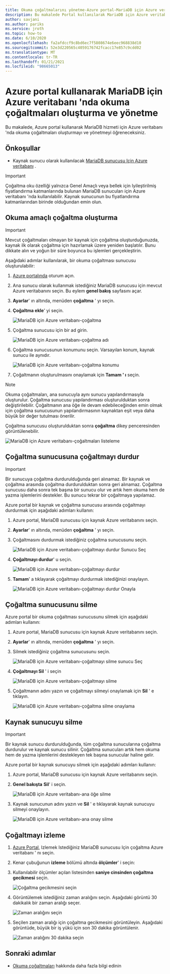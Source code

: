 ```yaml
---
title: Okuma çoğaltmalarını yönetme-Azure portal-MariaDB için Azure veritabanı
description: Bu makalede Portal kullanılarak MariaDB için Azure veritabanı 'nda okuma çoğaltmalarının nasıl ayarlanacağı ve yönetileceği açıklanmaktadır
author: savjani
ms.author: pariks
ms.service: jroth
ms.topic: how-to
ms.date: 6/10/2020
ms.openlocfilehash: fa2afdccf9c8bd6ec7f5808674e6eec968838d10
ms.sourcegitcommit: 52e3d220565c4059176742fcacc17e857c9cdd02
ms.translationtype: MT
ms.contentlocale: tr-TR
ms.lasthandoff: 01/21/2021
ms.locfileid: "98665013"
---
```

# <a name="how-to-create-and-manage-read-replicas-in-azure-database-for-mariadb-using-the-azure-portal"></a>Azure portal kullanarak MariaDB için Azure veritabanı 'nda okuma çoğaltmaları oluşturma ve yönetme

Bu makalede, Azure portal kullanarak MariaDB hizmeti için Azure veritabanı 'nda okuma çoğaltmaları oluşturmayı ve yönetmeyi öğreneceksiniz.

## <a name="prerequisites"></a>Önkoşullar

- Kaynak sunucu olarak kullanılacak [MariaDB sunucusu Için Azure veritabanı](quickstart-create-mariadb-server-database-using-azure-portal.md) .

> [!IMPORTANT]
> Çoğaltma oku özelliği yalnızca Genel Amaçlı veya bellek için Iyileştirilmiş fiyatlandırma katmanlarında bulunan MariaDB sunucuları için Azure veritabanı 'nda kullanılabilir. Kaynak sunucunun bu fiyatlandırma katmanlarından birinde olduğundan emin olun.

## <a name="create-a-read-replica"></a>Okuma amaçlı çoğaltma oluşturma

> [!IMPORTANT]
> Mevcut çoğaltmaları olmayan bir kaynak için çoğaltma oluşturduğunuzda, kaynak ilk olarak çoğaltma için hazırlamak üzere yeniden başlatılır. Bunu dikkate alın ve yoğun bir süre boyunca bu işlemleri gerçekleştirin.

Aşağıdaki adımlar kullanılarak, bir okuma çoğaltması sunucusu oluşturulabilir:

1. [Azure portalında](https://portal.azure.com/) oturum açın.

2. Ana sunucu olarak kullanmak istediğiniz MariaDB sunucusu için mevcut Azure veritabanını seçin. Bu eylem **genel bakış** sayfasını açar.

3. **Ayarlar**' ın altında, menüden **çoğaltma** ' yı seçin.

4. **Çoğaltma ekle**' yi seçin.

   ![MariaDB için Azure veritabanı-çoğaltma](./media/howto-read-replica-portal/add-replica.png)

5. Çoğaltma sunucusu için bir ad girin.

    ![MariaDB için Azure veritabanı-çoğaltma adı](./media/howto-read-replica-portal/replica-name.png)

6. Çoğaltma sunucusunun konumunu seçin. Varsayılan konum, kaynak sunucu ile aynıdır.

    ![MariaDB için Azure veritabanı-çoğaltma konumu](./media/howto-read-replica-portal/replica-location.png)

7. Çoğaltmanın oluşturulmasını onaylamak için **Tamam ' ı** seçin.

> [!NOTE]
> Okuma çoğaltmaları, ana sunucuyla aynı sunucu yapılandırmasıyla oluşturulur. Çoğaltma sunucusu yapılandırması oluşturulduktan sonra değiştirilebilir. Çoğaltmanın ana öğe ile devam edebileceğinden emin olmak için çoğaltma sunucusunun yapılandırmasının kaynaktan eşit veya daha büyük bir değer tutulması önerilir.

Çoğaltma sunucusu oluşturulduktan sonra **çoğaltma** dikey penceresinden görüntülenebilir.

   ![MariaDB için Azure veritabanı-çoğaltmaları listeleme](./media/howto-read-replica-portal/list-replica.png)

## <a name="stop-replication-to-a-replica-server"></a>Çoğaltma sunucusuna çoğaltmayı durdur

> [!IMPORTANT]
> Bir sunucuya çoğaltma durdurulduğunda geri alınamaz. Bir kaynak ve çoğaltma arasında çoğaltma durdurulduktan sonra geri alınamaz. Çoğaltma sunucusu daha sonra tek başına bir sunucu olur ve artık hem okuma hem de yazma işlemlerini destekler. Bu sunucu tekrar bir çoğaltmaya yapılamaz.

Azure portal bir kaynak ve çoğaltma sunucusu arasında çoğaltmayı durdurmak için aşağıdaki adımları kullanın:

1. Azure portal, MariaDB sunucusu için kaynak Azure veritabanını seçin. 

2. **Ayarlar**' ın altında, menüden **çoğaltma** ' yı seçin.

3. Çoğaltmasını durdurmak istediğiniz çoğaltma sunucusunu seçin.

   ![MariaDB için Azure veritabanı-çoğaltmayı durdur Sunucu Seç](./media/howto-read-replica-portal/stop-replication-select.png)

4. **Çoğaltmayı durdur**' u seçin.

   ![MariaDB için Azure veritabanı-çoğaltmayı durdur](./media/howto-read-replica-portal/stop-replication.png)

5. **Tamam**' a tıklayarak çoğaltmayı durdurmak istediğinizi onaylayın.

   ![MariaDB için Azure veritabanı-çoğaltmayı durdur Onayla](./media/howto-read-replica-portal/stop-replication-confirm.png)

## <a name="delete-a-replica-server"></a>Çoğaltma sunucusunu silme

Azure portal bir okuma çoğaltması sunucusunu silmek için aşağıdaki adımları kullanın:

1. Azure portal, MariaDB sunucusu için kaynak Azure veritabanını seçin.

2. **Ayarlar**' ın altında, menüden **çoğaltma** ' yı seçin.

3. Silmek istediğiniz çoğaltma sunucusunu seçin.

   ![MariaDB için Azure veritabanı-çoğaltmayı silme sunucu Seç](./media/howto-read-replica-portal/delete-replica-select.png)

4. **Çoğaltmayı Sil** ' i seçin

   ![MariaDB için Azure veritabanı-çoğaltmayı silme](./media/howto-read-replica-portal/delete-replica.png)

5. Çoğaltmanın adını yazın ve çoğaltmayı silmeyi onaylamak için **Sil** ' e tıklayın.  

   ![MariaDB için Azure veritabanı-çoğaltma silme onaylama](./media/howto-read-replica-portal/delete-replica-confirm.png)

## <a name="delete-a-source-server"></a>Kaynak sunucuyu silme

> [!IMPORTANT]
> Bir kaynak sunucu durdurulduğunda, tüm çoğaltma sunucularına çoğaltma durdurulur ve kaynak sunucu silinir. Çoğaltma sunucuları artık hem okuma hem de yazma işlemlerini destekleyen tek başına sunucular haline gelir.

Azure portal bir kaynak sunucuyu silmek için aşağıdaki adımları kullanın:

1. Azure portal, MariaDB sunucusu için kaynak Azure veritabanını seçin.

2. **Genel bakışta** **Sil**' i seçin.

   ![MariaDB için Azure veritabanı-ana öğe silme](./media/howto-read-replica-portal/delete-master-overview.png)

3. Kaynak sunucunun adını yazın ve **Sil** ' e tıklayarak kaynak sunucuyu silmeyi onaylayın.  

   ![MariaDB için Azure veritabanı-ana onay silme](./media/howto-read-replica-portal/delete-master-confirm.png)

## <a name="monitor-replication"></a>Çoğaltmayı izleme

1. [Azure Portal](https://portal.azure.com/), Izlemek Istediğiniz MariaDB sunucusu Için çoğaltma Azure veritabanı ' nı seçin.

2. Kenar çubuğunun **izleme** bölümü altında **ölçümler**' i seçin:

3. Kullanılabilir ölçümler açılan listesinden **saniye cinsinden çoğaltma gecikmesi** seçin.

   ![Çoğaltma gecikmesini seçin](./media/howto-read-replica-portal/monitor-select-replication-lag.png)

4. Görüntülemek istediğiniz zaman aralığını seçin. Aşağıdaki görüntü 30 dakikalık bir zaman aralığı seçer.

   ![Zaman aralığını seçin](./media/howto-read-replica-portal/monitor-replication-lag-time-range.png)

5. Seçilen zaman aralığı için çoğaltma gecikmesini görüntüleyin. Aşağıdaki görüntüde, büyük bir iş yükü için son 30 dakika görüntülenir.

   ![Zaman aralığını 30 dakika seçin](./media/howto-read-replica-portal/monitor-replication-lag-time-range-thirty-mins.png)

## <a name="next-steps"></a>Sonraki adımlar

- [Okuma çoğaltmaları](concepts-read-replicas.md) hakkında daha fazla bilgi edinin
